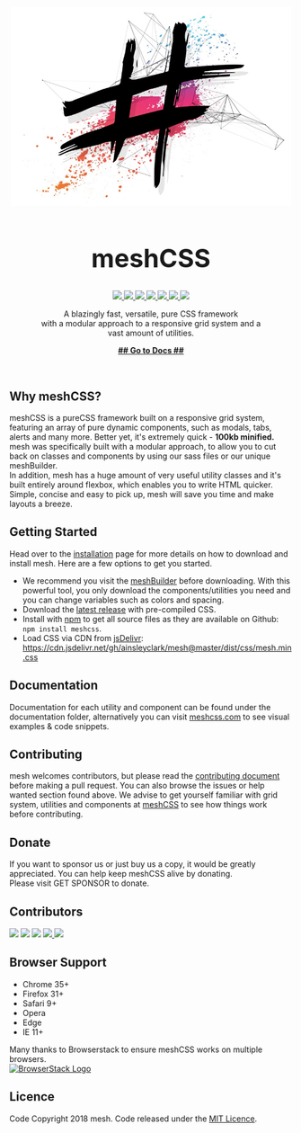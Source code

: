 <p align="center">
  <a href="https://www.meshcss.com">
    <img alt="mesh-logo" src="res/mesh-background-min.jpg" width="500">
  </a>
</p>

<h1 align="center" style="font-size: 3.2em">
  meshCSS
</h1>
<p align="center">
  <a href="https://www.codefactor.io/repository/github/ainsleyclark/mesh">
    <img src="https://www.codefactor.io/repository/github/ainsleyclark/mesh/badge">
  </a>
  <a href="https://bundlephobia.com/result?p=meshcss">
    <img src="https://img.shields.io/bundlephobia/min/rellax.svg?label=minified&color=green">
  </a>
  <a href="https://discord.gg/geBW7CN">
    <img src="https://img.shields.io/discord/569873903237857300.svg">
  </a>
  <a href="https://snyk.io/test/github/ainsleyclark/mesh?targetFile=package.json">
    <img src="https://snyk.io/test/github/ainsleyclark/mesh/badge.svg?targetFile=package.json">
  </a>
  <a href="https://github.com/ainsleyclark/mesh/issues">
    <img src="https://img.shields.io/badge/contributions-welcome-brightgreen.svg?style=flat">
  </a>
  <a href="https://david-dm.org/ainsleyclark/mesh">
    <img src="https://david-dm.org/ainsleyclark/mesh.svg">
  </a>
  <a href="https://github.com/ainsleyclark/mesh/blob/master/LICENSE">
    <img src="https://img.shields.io/badge/license-MIT-blue.svg?style=flat-square">
  </a>
</p>

<p align="center">
  A blazingly fast, versatile, pure CSS framework <br>
  with a modular approach to a responsive grid system and a <br>
  vast amount of utilities.<br>
</p>

<p align="center">
  <a href="https://www.meshcss.com/"><strong>## Go to Docs ##</strong></a>
</p>

<br/>

## Why meshCSS?

meshCSS is a pureCSS framework built on a responsive grid system, featuring an array of pure dynamic components, such as modals, tabs, alerts and many more. Better yet,
it's extremely quick - <strong>100kb minified.</strong><br />
mesh was specifically built with a modular approach, to allow you to cut back on classes and components by using our sass files or our unique meshBuilder.<br/>
In addition, mesh has a huge amount of very useful utility classes and it's built entirely around flexbox, which enables you to write HTML quicker.<br/>
Simple, concise and easy to pick up, mesh will save you time and make layouts a breeze.

## Getting Started

Head over to the [installation](https://meshcss.com/documentation/getting-started/installation) page for more details on how to download and install mesh. Here are a few options to get you started.

- We recommend you visit the [meshBuilder](https://www.meshcss.com/builder) before downloading. With this powerful tool, you only download the components/utilities you need and you can change variables such as colors and spacing.
- Download the [latest release](https://github.com/ainsleyclark/mesh/releases/latest) with pre-compiled CSS.
- Install with [npm](https://npmjs.com) to get all source files as they are available on Github: ```npm install meshcss```.
- Load CSS via CDN from [jsDelivr](https://cdn.jsdelivr.net/gh/ainsleyclark/mesh@master/dist/css/mesh.min.css): https://cdn.jsdelivr.net/gh/ainsleyclark/mesh@master/dist/css/mesh.min.css


## Documentation

Documentation for each utility and component can be found under the documentation folder, alternatively you can visit [meshcss.com](https://www.meshcss.com) to see visual examples & code snippets.

## Contributing 

mesh welcomes contributors, but please read the [contributing document](CONTRIBUTING.md) before making a pull request. You can also browse the issues or help wanted section found above.
We advise to get yourself familiar with grid system, utilities and components at [meshCSS](https://www.meshcss.com) to see how things work before contributing.


## Donate
If you want to sponsor us or just buy us a copy, it would be greatly appreciated. You can help keep meshCSS alive by donating. <br> Please visit GET SPONSOR to donate. 

## Contributors

<p float="left">
	<a href="https://github.com/ainsleyclark"><img src="https://avatars.githubusercontent.com/ainsleyclark" width="80px;"/></a>
	<a href="https://github.com/nicholsk18"><img src="https://avatars.githubusercontent.com/nicholsk18" width="80px;"/></a>
	<a href="https://github.com/Hazetheai"><img src="https://avatars.githubusercontent.com/Hazetheai" width="80px;"/></a>
	<a href="https://github.com/versustune"><img src="https://avatars.githubusercontent.com/versustune" width="80px;"/</a>
	<a href="https://github.com/kassuro"><img src="https://avatars.githubusercontent.com/kassuro" width="80px;"/></a>
</p>

## Browser Support

- Chrome 35+
- Firefox 31+
- Safari 9+
- Opera
- Edge
- IE 11+

Many thanks to Browserstack to ensure meshCSS works on multiple browsers.<br/>
<a href="https://www.browserstack.com/">
  <img alt="BrowserStack Logo" src="https://www.meshcss.com/assets/img/browserstack-logo.png" width="144">
</a>

## Licence
Code Copyright 2018 mesh. Code released under the [MIT Licence](LICENCE).
